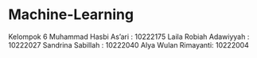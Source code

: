 # Machine-Learning
Kelompok 6 
Muhammad Hasbi As’ari : 10222175
Laila Robiah Adawiyyah : 10222027
Sandrina Sabillah : 10222040
Alya Wulan Rimayanti: 10222004






